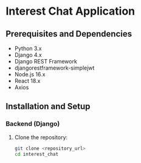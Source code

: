 # Interest Chat Application

## Prerequisites and Dependencies

- Python 3.x
- Django 4.x
- Django REST Framework
- djangorestframework-simplejwt
- Node.js 16.x
- React 18.x
- Axios

## Installation and Setup

### Backend (Django)

1. Clone the repository:
   ```bash
   git clone <repository_url>
   cd interest_chat
